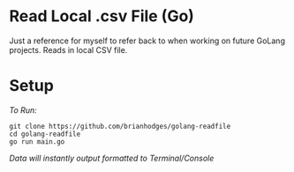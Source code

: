 # Read Local .csv File (Go)
Just a reference for myself to refer back to when working on future GoLang projects. Reads in local CSV file.

# Setup
*To Run:*
  ```
  git clone https://github.com/brianhodges/golang-readfile
  cd golang-readfile
  go run main.go
  ```
*Data will instantly output formatted to Terminal/Console* 
